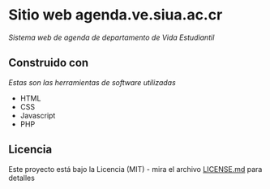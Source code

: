 # Sitio web agenda.ve.siua.ac.cr

_Sistema web de agenda de departamento de Vida Estudiantil_


## Construido con 

_Estas son las herramientas de software utilizadas_

* HTML
* CSS
* Javascript
* PHP

## Licencia 

Este proyecto está bajo la Licencia (MIT) - mira el archivo [LICENSE.md](LICENSE.md) para detalles

